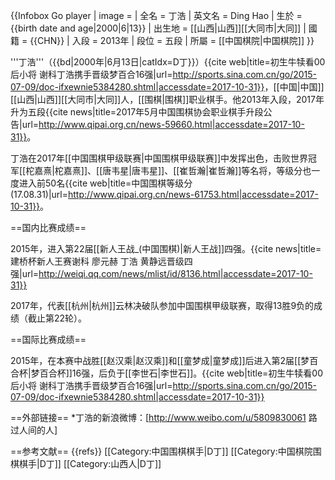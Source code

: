 {{Infobox Go player
| image = 
| 全名 = 丁浩
| 英文名 = Ding Hao
| 生於 = {{birth date and age|2000|6|13}}
| 出生地 = [[山西|山西]][[大同市|大同]]
| 國籍 = {{CHN}}
| 入段 = 2013年
| 段位 = 五段
| 所屬 = [[中国棋院|中国棋院]]
}}

'''丁浩'''（{{bd|2000年|6月13日|catIdx=D丁}}）<ref>{{cite web|title=初生牛犊看00后小将 谢科丁浩携手晋级梦百合16强|url=http://sports.sina.com.cn/go/2015-07-09/doc-ifxewnie5384280.shtml|accessdate=2017-10-31}}</ref>，[[中国|中国]][[山西|山西]][[大同市|大同]]人，[[围棋|围棋]]职业棋手。他2013年入段，2017年升为五段<ref>{{cite news|title=2017年5月中国围棋协会职业棋手升段公告|url=http://www.qipai.org.cn/news-59660.html|accessdate=2017-10-31}}</ref>。

丁浩在2017年[[中国围棋甲级联赛|中国围棋甲级联赛]]中发挥出色，击败世界冠军[[柁嘉熹|柁嘉熹]]、[[唐韦星|唐韦星]]、[[崔哲瀚|崔哲瀚]]等名将，等级分也一度进入前50名<ref>{{cite web|title=中国围棋等级分(17.08.31)|url=http://www.qipai.org.cn/news-61753.html|accessdate=2017-10-31}}</ref>。

==国内比赛成绩==

2015年，进入第22届[[新人王战_(中国围棋)|新人王战]]四强。<ref>{{cite news|title=建桥杯新人王赛谢科 廖元赫 丁浩 黄静远晋级四强|url=http://weiqi.qq.com/news/mlist/id/8136.html|accessdate=2017-10-31}}</ref>

2017年，代表[[杭州|杭州]]云林决破队参加中国围棋甲级联赛，取得13胜9负的成绩（截止第22轮）。

==国际比赛成绩==

2015年，在本赛中战胜[[赵汉乘|赵汉乘]]和[[童梦成|童梦成]]后进入第2届[[梦百合杯|梦百合杯]]16强，后负于[[李世石|李世石]]。<ref>{{cite web|title=初生牛犊看00后小将 谢科丁浩携手晋级梦百合16强|url=http://sports.sina.com.cn/go/2015-07-09/doc-ifxewnie5384280.shtml|accessdate=2017-10-31}}</ref>

==外部链接==
*丁浩的新浪微博：[http://www.weibo.com/u/5809830061 路过人间的人]

==参考文献==
{{refs}}
[[Category:中国围棋棋手|D丁]]
[[Category:中国棋院围棋棋手|D丁]]
[[Category:山西人|D丁]]